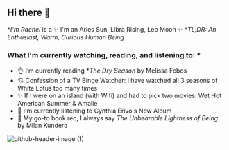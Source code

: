 ## Hi there 👋

**I'm Rachel* is a ✨ I'm an Aries Sun, Libra Rising, Leo Moon ✨ 
**TL;DR: An Enthusiast, Warm, Curious Human Being*

### What I'm currently watching, reading, and listening to: *</li>

- 👌 I’m currently reading **The Dry Season* by Melissa Febos 
- 💘 Confession of a TV Binge Watcher: I have watched all 3 seasons of White Lotus too many times
- ✨ If I were on an island (with Wifi) and had to pick two movies: Wet Hot American Summer & Amalie
- 💛 I'm currently listening to Cynthia Erivo's New Album
- 🙏 My go-to book rec, I always say *The Unbearable Lightness of Being* by Milan Kundera 

![github-header-image (1)](https://github.com/user-attachments/assets/bc754ddb-a9e7-4b05-88fb-18ed9696bab3)
